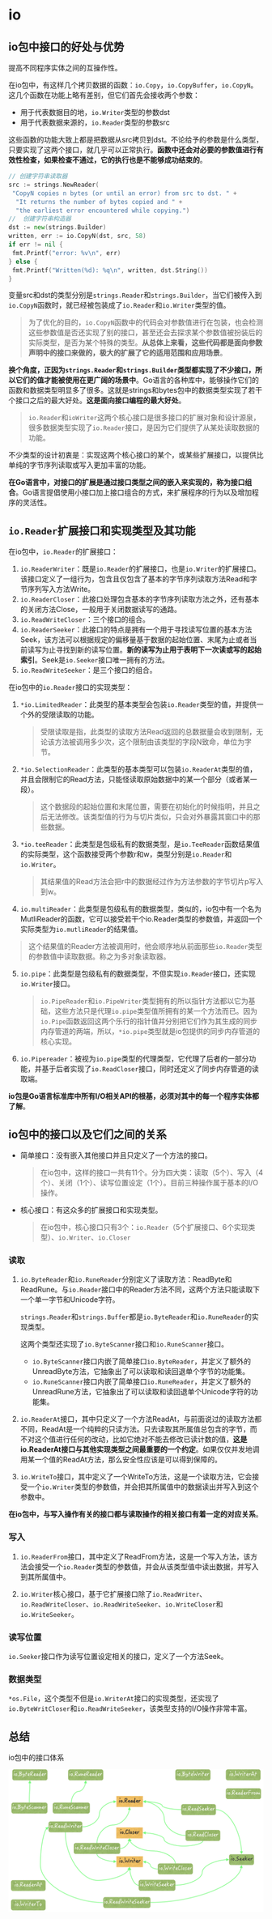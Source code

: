 # io

## io包中接口的好处与优势

提高不同程序实体之间的互操作性。

在io包中，有这样几个拷贝数据的函数：`io.Copy`，`io.CopyBuffer`，`io.CopyN`。这几个函数在功能上略有差别，但它们首先会接收两个参数：

- 用于代表数据目的地，`io.Writer`类型的参数dst
- 用于代表数据来源的，`io.Reader`类型的参数src

这些函数的功能大致上都是把数据从src拷贝到dst。不论给予的参数是什么类型，只要实现了这两个接口，就几乎可以正常执行。**函数中还会对必要的参数值进行有效性检查，如果检查不通过，它的执行也是不能够成功结束的**。

```go
// 创建字符串读取器
src := strings.NewReader(
 "CopyN copies n bytes (or until an error) from src to dst. " +
  "It returns the number of bytes copied and " +
  "the earliest error encountered while copying.")
//  创建字符串构造器
dst := new(strings.Builder)
written, err := io.CopyN(dst, src, 58)
if err != nil {
 fmt.Printf("error: %v\n", err)
} else {
 fmt.Printf("Written(%d): %q\n", written, dst.String())
}
```

变量src和dst的类型分别是`strings.Reader`和`strings.Builder`，当它们被传入到`io.CopyN`函数时，就已经被包装成了`io.Reader`和`io.Writer`类型的值。

> 为了优化的目的，`io.CopyN`函数中的代码会对参数值进行在包装，也会检测这些参数值是否还实现了别的接口，甚至还会去探求某个参数值被扮装后的实际类型，是否为某个特殊的类型。**从总体上来看，这些代码都是面向参数声明中的接口来做的，极大的扩展了它的适用范围和应用场景**。

**换个角度，正因为`strings.Reader`和`strings.Builder`类型都实现了不少接口，所以它们的值才能被使用在更广阔的场景中**。Go语言的各种库中，能够操作它们的函数和数据类型明显多了很多。这就是strings和bytes包中的数据类型实现了若干个接口之后的最大好处。**这是面向接口编程的最大好处**。

> `io.Reader`和`ioWriter`这两个核心接口是很多接口的扩展对象和设计源泉，很多数据类型实现了`io.Reader`接口，是因为它们提供了从某处读取数据的功能。

不少类型的设计初衷是：实现这两个核心接口的某个，或某些扩展接口，以提供比单纯的字节序列读取或写入更加丰富的功能。

**在Go语言中，对接口的扩展是通过接口类型之间的嵌入来实现的，称为接口组合**。Go语言提倡使用小接口加上接口组合的方式，来扩展程序的行为以及增加程序的灵活性。

## `io.Reader`扩展接口和实现类型及其功能

在io包中，`io.Reader`的扩展接口：

1. `io.ReaderWriter`：既是`io.Reader`的扩展接口，也是`io.Writer`的扩展接口。该接口定义了一组行为，包含且仅包含了基本的字节序列读取方法Read和字节序列写入方法Write。
2. `io.ReaderCloser`：此接口处理包含基本的字节序列读取方法之外，还有基本的关闭方法Close，一般用于关闭数据读写的通路。
3. `io.ReadWriteCloser`：三个接口的组合。
4. `io.ReaderSeeker`：此接口的特点是拥有一个用于寻找读写位置的基本方法Seek，该方法可以根据规定的偏移量基于数据的起始位置、末尾为止或者当前读写为止寻找到新的读写位置。**新的读写为止用于表明下一次读或写的起始索引**。Seek是`io.Seeker`接口唯一拥有的方法。
5. `io.ReadWriteSeeker`：是三个接口的组合。

在io包中的`io.Reader`接口的实现类型：

1. `*io.LimitedReader`：此类型的基本类型会包装`io.Reader`类型的值，并提供一个外的受限读取的功能。

    > 受限读取是指，此类型的读取方法Read返回的总数据量会收到限制，无论该方法被调用多少次，这个限制由该类型的字段N致命，单位为字节。 

2. `*io.SelectionReader`：此类型的基本类型可以包装`io.ReaderAt`类型的值，并且会限制它的Read方法，只能怪读取原始数据中的某一个部分（或者某一段）。

    > 这个数据段的起始位置和末尾位置，需要在初始化的时候指明，并且之后无法修改。该类型值的行为与切片类似，只会对外暴露其窗口中的那些数据。

3. `*io.teeReader`：此类型是包级私有的数据类型，是`io.TeeReader`函数结果值的实际类型，这个函数接受两个参数r和w，类型分别是`io.Reader`和`io.Writer`。

    > 其结果值的Read方法会把r中的数据经过作为方法参数的字节切片p写入到w。

4. `io.multiReader`：此类型是包级私有的数据类型，类似的，io包中有一个名为MutliReader的函数，它可以接受若干个io.Reader类型的参数值，并返回一个实际类型为`io.mutliReader`的结果值。

> 这个结果值的Reader方法被调用时，他会顺序地从前面那些`io.Reader`类型的参数值中读取数据。称之为多对象读取器。

5. `io.pipe`：此类型是包级私有的数据类型，不但实现`io.Reader`接口，还实现`io.Writer`接口。

    > `io.PipeReader`和`io.PipeWriter`类型拥有的所以指针方法都以它为基础，这些方法只是代理`io.pipe`类型值所拥有的某一个方法而已。因为`io.Pipe`函数返回这两个乐行的指针值并分别把它们作为其生成的同步内存管道的两端，所以，`*io.pipe`类型就是io包提供的同步内存管道的核心实现。

6. `io.Pipereader`：被视为`io.pipe`类型的代理类型，它代理了后者的一部分功能，并基于后者实现了`io.ReadCloser`接口，同时还定义了同步内存管道的读取端。

**io包是Go语言标准库中所有I/O相关API的根基，必须对其中的每一个程序实体都了解**。

## io包中的接口以及它们之间的关系

- 简单接口：没有嵌入其他接口并且只定义了一个方法的接口。

    > 在io包中，这样的接口一共有11个。分为四大类：读取（5个）、写入（4个）、关闭（1个）、读写位置设定（1个）。目前三种操作属于基本的I/O操作。

- 核心接口：有这众多的扩展接口和实现类型。

    > 在io包中，核心接口只有3个：`io.Reader`（5个扩展接口、6个实现类型）、`io.Writer`、`io.Closer`

### 读取

1. `io.ByteReader`和`io.RuneReader`分别定义了读取方法：ReadByte和ReadRune。与`io.Reader`接口中的Reader方法不同，这两个方法只能读取下一个单一字节和Unicode字符。

    `strings.Reader`和`strings.Buffer`都是`io.ByteReader`和`io.RuneReader`的实现类型。

    这两个类型还实现了`io.ByteScanner`接口和`io.RuneScanner`接口。

     - `io.ByteScanner`接口内嵌了简单接口`io.ByteReader`，并定义了额外的UnreadByte方法，它抽象出了可以读取和读回退单个字节的功能集。
     - `io.RuneScanner`接口内嵌了简单接口`io.RuneReader`，并定义了额外的UnreadRune方法，它抽象出了可以读取和读回退单个Unicode字符的功能集。

2. `io.ReaderAt`接口，其中只定义了一个方法ReadAt，与前面说过的读取方法都不同，ReadAt是一个纯粹的只读方法。只去读取其所属值总包含的字节，而不对这个值进行任何的改动，比如它绝对不能去修改已读计数的值，**这是io.ReaderAt接口与其他实现类型之间最重要的一个约定**。如果仅仅并发地调用某一个值的ReadAt方法，那么安全性应该是可以得到保障的。
3. `io.WriteTo`接口，其中定义了一个WriteTo方法，这是一个读取方法，它会接受一个`io.Writer`类型的参数值，并会把其所属值中的数据读出并写入到这个参数中。

**在io包中，与写入操作有关的接口都与读取操作的相关接口有着一定的对应关系**。

### 写入

1. `io.ReaderFrom`接口，其中定义了ReadFrom方法，这是一个写入方法，该方法会接受一个`io.Reader`类型的参数值，并会从该类型值中读出数据，并写入到其所属值中。

2. `io.Writer`核心接口，基于它扩展接口除了`io.ReadWriter`、`io.ReadWriteCloser`、`io.ReadWriteSeeker`、`io.WriteCloser`和`io.WriteSeeker`。

### 读写位置

`io.Seeker`接口作为读写位置设定相关的接口，定义了一个方法Seek。

### 数据类型

`*os.File`，这个类型不但是`io.WriterAt`接口的实现类型，还实现了`io.ByteWritCloser`和`io.ReadWriteSeeker`，该类型支持的I/O操作非常丰富。

## 总结

io包中的接口体系

![images](../../images/io-interface.png)